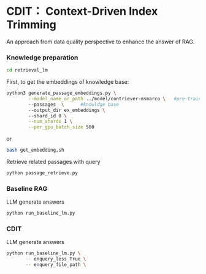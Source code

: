 # CDIT： Context-Driven Index Trimming
An approach from data quality perspective to enhance the answer of RAG.

### Knowledge preparation
```bash
cd retrieval_lm
```
First, to get the embeddings of knowledge base:
```bash
python3 generate_passage_embeddings.py \
        --model_name_or_path ../model/contriever-msmarco \   #pre-trained retriever
        --passages  \      #knowldge base
        --output_dir ex_embeddings \ 
        --shard_id 0 \
        --num_shards 1 \
        --per_gpu_batch_size 500
```
or
```bash
bash get_embedding,sh
```

Retrieve related passages with query
```bash
python passage_retrieve.py
```

### Baseline RAG

LLM generate answers
```bash
python run_baseline_lm.py
```


### CDIT
LLM generate answers
```bash
python run_baseline_lm.py \
       -- enquery_less True \
       -- enquery_file_path \
```
